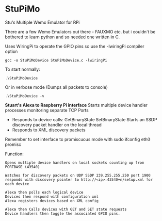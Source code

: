 # StuPiMo
Stu's Multiple Wemo Emulator for RPi


There are a few Wemo Emulators out there - FAUXMO etc. but i couldn't be bothered
to learn python and so needed one written in C.

Uses WiringPi to operate the GPIO pins
so use the -lwiringPi compiler option

	gcc -o StuPiMoDevice StuPiMoDevice.c -lwiringPi

To start normally:

	.\StuPiMoDevice

Or in verbose mode (Dumps all packets to console)

	.\StuPiMoDevice -v

**Stuart's Alexa to Raspberry Pi interface** 
Starts multiple device handler processes monitoring separate TCP Ports
* Responds to device calls:
	GetBinaryState
	SetBinaryState
Starts an SSDP discovery packet handler on the local thread
* Responds to XML discovery packets

Remember to set interface to promiscuous mode with
sudo ifconfig eth0 promisc

Function:

	Opens multiple device handlers on local sockets counting up from PORTBASE (43540)

	Watches for discovery packets on UDP SSDP 239.255.255.250 port 1900
	responds with discovery pointer to http://<ip>:43540+n/setup.xml for each device

	Alexa then polls each logical device
	Devices then respond with configuration xml
	Alexa registers devices based on XML config

	Alexa then Calls devices with GET and SET state requests
	Device handlers then toggle the associated GPIO pins.
